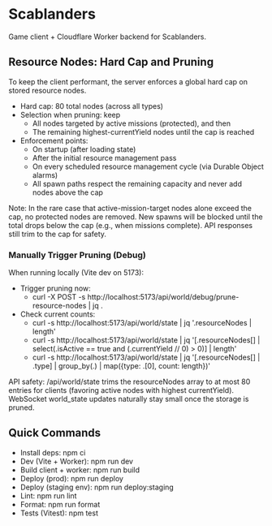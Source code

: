 # Scablanders

Game client + Cloudflare Worker backend for Scablanders.

## Resource Nodes: Hard Cap and Pruning

To keep the client performant, the server enforces a global hard cap on stored resource nodes.

- Hard cap: 80 total nodes (across all types)
- Selection when pruning: keep
  - All nodes targeted by active missions (protected), and then
  - The remaining highest-currentYield nodes until the cap is reached
- Enforcement points:
  - On startup (after loading state)
  - After the initial resource management pass
  - On every scheduled resource management cycle (via Durable Object alarms)
  - All spawn paths respect the remaining capacity and never add nodes above the cap

Note: In the rare case that active-mission-target nodes alone exceed the cap, no protected nodes are removed. New spawns will be blocked until the total drops below the cap (e.g., when missions complete). API responses still trim to the cap for safety.

### Manually Trigger Pruning (Debug)

When running locally (Vite dev on 5173):

- Trigger pruning now:
  - curl -X POST -s http://localhost:5173/api/world/debug/prune-resource-nodes | jq .
- Check current counts:
  - curl -s http://localhost:5173/api/world/state | jq '.resourceNodes | length'
  - curl -s http://localhost:5173/api/world/state | jq '[.resourceNodes[] | select(.isActive == true and (.currentYield // 0) > 0)] | length'
  - curl -s http://localhost:5173/api/world/state | jq '[.resourceNodes[] | .type] | group_by(.) | map({type: .[0], count: length})'

API safety: /api/world/state trims the resourceNodes array to at most 80 entries for clients (favoring active nodes with highest currentYield). WebSocket world_state updates naturally stay small once the storage is pruned.

## Quick Commands

- Install deps: npm ci
- Dev (Vite + Worker): npm run dev
- Build client + worker: npm run build
- Deploy (prod): npm run deploy
- Deploy (staging env): npm run deploy:staging
- Lint: npm run lint
- Format: npm run format
- Tests (Vitest): npm test
